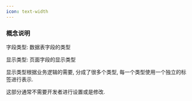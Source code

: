 ```yaml
---
icon: text-width
---
```


### 概念说明

字段类型: 数据表字段的类型

显示类型: 页面字段的显示类型

显示类型根据业务逻辑的需要, 分成了很多个类型, 每一个类型使用一个独立的标签进行表示. 

这部分通常不需要开发者进行设置或是修改.

